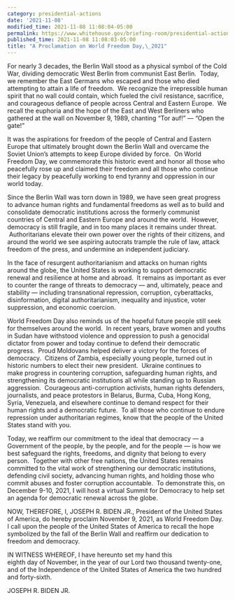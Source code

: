 ```yaml
---
category: presidential-actions
date: '2021-11-08'
modified_time: 2021-11-08 11:08:04-05:00
permalink: https://www.whitehouse.gov/briefing-room/presidential-actions/2021/11/08/a-proclamation-on-world-freedom-day-2021/
published_time: 2021-11-08 11:08:03-05:00
title: "A Proclamation on World Freedom Day,\_2021"
---
```

 
For nearly 3 decades, the Berlin Wall stood as a physical symbol of the
Cold War, dividing democratic West Berlin from communist East Berlin. 
Today, we remember the East Germans who escaped and those who died
attempting to attain a life of freedom.  We recognize the irrepressible
human spirit that no wall could contain, which fueled the civil
resistance, sacrifice, and courageous defiance of people across Central
and Eastern Europe.  We recall the euphoria and the hope of the East and
West Berliners who gathered at the wall on November 9, 1989, chanting
“Tor auf!” — “Open the gate!”

It was the aspirations for freedom of the people of Central and Eastern
Europe that ultimately brought down the Berlin Wall and overcame the
Soviet Union’s attempts to keep Europe divided by force.  On World
Freedom Day, we commemorate this historic event and honor all those who
peacefully rose up and claimed their freedom and all those who continue
their legacy by peacefully working to end tyranny and oppression in our
world today.

Since the Berlin Wall was torn down in 1989, we have seen great progress
to advance human rights and fundamental freedoms as well as to build and
consolidate democratic institutions across the formerly communist
countries of Central and Eastern Europe and around the world.  However,
democracy is still fragile, and in too many places it remains under
threat.  Authoritarians elevate their own power over the rights of their
citizens, and around the world we see aspiring autocrats trample the
rule of law, attack freedom of the press, and undermine an independent
judiciary. 

In the face of resurgent authoritarianism and attacks on human rights
around the globe, the United States is working to support democratic
renewal and resilience at home and abroad.  It remains as important as
ever to counter the range of threats to democracy — and, ultimately,
peace and stability — including transnational repression, corruption,
cyberattacks, disinformation, digital authoritarianism, inequality and
injustice, voter suppression, and economic coercion. 

World Freedom Day also reminds us of the hopeful future people still
seek for themselves around the world.  In recent years, brave women and
youths in Sudan have withstood violence and oppression to push a
genocidal dictator from power and today continue to defend their
democratic progress.  Proud Moldovans helped deliver a victory for the
forces of democracy.  Citizens of Zambia, especially young people,
turned out in historic numbers to elect their new president.  Ukraine
continues to make progress in countering corruption, safeguarding human
rights, and strengthening its democratic institutions all while standing
up to Russian aggression.  Courageous anti-corruption activists, human
rights defenders, journalists, and peace protestors in Belarus, Burma,
Cuba, Hong Kong, Syria, Venezuela, and elsewhere continue to demand
respect for their human rights and a democratic future.  To all those
who continue to endure repression under authoritarian regimes, know that
the people of the United States stand with you.

Today, we reaffirm our commitment to the ideal that democracy — a
Government of the people, by the people, and for the people — is how we
best safeguard the rights, freedoms, and dignity that belong to every
person.  Together with other free nations, the United States remains
committed to the vital work of strengthening our democratic
institutions, defending civil society, advancing human rights, and
holding those who commit abuses and foster corruption accountable.  To
demonstrate this, on December 9-10, 2021, I will host a virtual Summit
for Democracy to help set an agenda for democratic renewal across the
globe. 

NOW, THEREFORE, I, JOSEPH R. BIDEN JR., President of the United States
of America, do hereby proclaim November 9, 2021, as World Freedom Day. 
I call upon the people of the United States of America to recall the
hope symbolized by the fall of the Berlin Wall and reaffirm our
dedication to freedom and democracy.

IN WITNESS WHEREOF, I have hereunto set my hand this  
eighth day of November, in the year of our Lord two thousand twenty-one,
and of the Independence of the United States of America the two hundred
and forty-sixth.

JOSEPH R. BIDEN JR. 
